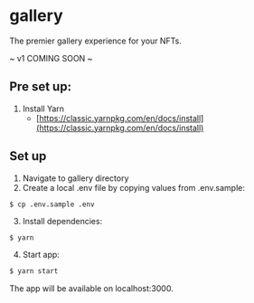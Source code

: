 # gallery

The premier gallery experience for your NFTs.

~ v1 COMING SOON ~

## Pre set up:

1. Install Yarn
   - [https://classic.yarnpkg.com/en/docs/install](https://classic.yarnpkg.com/en/docs/install)

## Set up

1. Navigate to gallery directory
2. Create a local .env file by copying values from .env.sample:

```terminal
$ cp .env.sample .env
```

3. Install dependencies:

```bash
$ yarn
```

4. Start app:

```bash
$ yarn start
```

The app will be available on localhost:3000.
